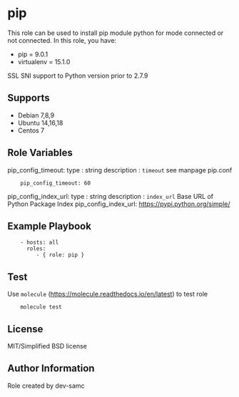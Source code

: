 # pip

This role can be used to install pip module python for mode connected or not connected.
In this role, you have:

- pip = 9.0.1
- virtualenv = 15.1.0

SSL SNI support to Python version prior to 2.7.9

## Supports

- Debian 7,8,9
- Ubuntu 14,16,18
- Centos 7

## Role Variables

pip_config_timeout:
type : string
description : `timeout` see manpage pip.conf

        pip_config_timeout: 60

pip_config_index_url:
type : string
description : `index_url` Base URL of Python Package Index
        pip_config_index_url: https://pypi.python.org/simple/

## Example Playbook

        - hosts: all
          roles:
             - { role: pip }

## Test

Use `molecule` (https://molecule.readthedocs.io/en/latest) to test role

        molecule test

## License

MIT/Simplified BSD license

## Author Information

Role created by dev-samc